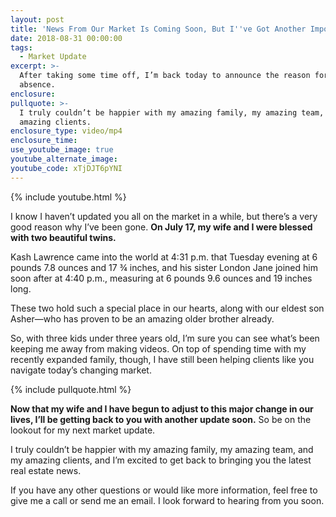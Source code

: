 ```yaml
---
layout: post
title: 'News From Our Market Is Coming Soon, But I''ve Got Another Important Update'
date: 2018-08-31 00:00:00
tags:
  - Market Update
excerpt: >-
  After taking some time off, I’m back today to announce the reason for my
  absence.
enclosure:
pullquote: >-
  I truly couldn’t be happier with my amazing family, my amazing team, and my
  amazing clients.
enclosure_type: video/mp4
enclosure_time:
use_youtube_image: true
youtube_alternate_image:
youtube_code: xTjDJT6pYNI
---
```


{% include youtube.html %}

I know I haven’t updated you all on the market in a while, but there’s a very good reason why I’ve been gone. **On July 17, my wife and I were blessed with two beautiful twins.**

Kash Lawrence came into the world at 4:31 p.m. that Tuesday evening at 6 pounds 7.8 ounces and 17 ¾ inches, and his sister London Jane joined him soon after at 4:40 p.m., measuring at 6 pounds 9.6 ounces and 19 inches long.

These two hold such a special place in our hearts, along with our eldest son Asher—who has proven to be an amazing older brother already.

So, with three kids under three years old, I’m sure you can see what’s been keeping me away from making videos. On top of spending time with my recently expanded family, though, I have still been helping clients like you navigate today’s changing market.

{% include pullquote.html %}

**Now that my wife and I have begun to adjust to this major change in our lives, I’ll be getting back to you with another update soon.** So be on the lookout for my next market update.

I truly couldn’t be happier with my amazing family, my amazing team, and my amazing clients, and I’m excited to get back to bringing you the latest real estate news.

If you have any other questions or would like more information, feel free to give me a call or send me an email. I look forward to hearing from you soon.